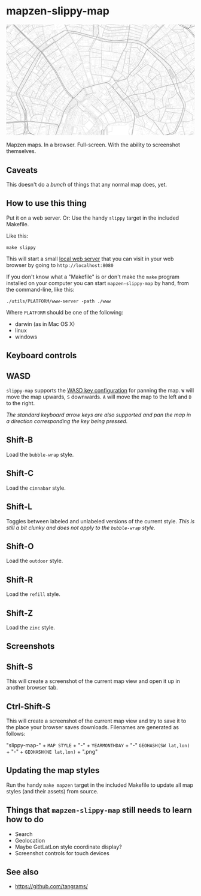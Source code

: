 # mapzen-slippy-map

![Moscow](images/slippy-map-refill-1459901070-ucftpmpg0vru-ucfv2b901vzu.png)

Mapzen maps. In a browser. Full-screen. With the ability to screenshot themselves.

## Caveats

This doesn't do a _bunch_ of things that any normal map does, yet.

## How to use this thing

Put it on a web server. Or: Use the handy `slippy` target in the included Makefile.

Like this:

```
make slippy
```

This will start a small [local web server](https://github.com/whosonfirst/go-whosonfirst-fileserver) that you can visit in your web browser by going to `http://localhost:8080`

If you don't know what a "Makefile" is or don't make the `make` program installed on your computer you can start `mapzen-slippy-map` by hand, from the command-line, like this:

```
./utils/PLATFORM/www-server -path ./www
```

Where `PLATFORM` should be one of the following:

* darwin (as in Mac OS X)
* linux
* windows

## Keyboard controls

## WASD

`slippy-map` supports the [WASD key configuration](https://en.wikipedia.org/wiki/Arrow_keys#WASD_keys) for panning the map. `W` will move the map upwards, `S` downwards. `A` will move the map to the left and `D` to the right.

_The standard keyboard arrow keys are also supported and pan the map in a direction corresponding the key being pressed._

## Shift-B

Load the `bubble-wrap` style.

## Shift-C

Load the `cinnabar` style.

## Shift-L

Toggles between labeled and unlabeled versions of the current style. _This is still a bit clunky and does not apply to the `bubble-wrap` style._

## Shift-O

Load the `outdoor` style.

## Shift-R

Load the `refill` style.

## Shift-Z

Load the `zinc` style.

## Screenshots

## Shift-S

This will create a screenshot of the current map view and open it up in another browser tab.

## Ctrl-Shift-S

This will create a screenshot of the current map view and try to save it to the place your browser saves downloads. Filenames are generated as follows:

"slippy-map-" + `MAP STYLE` + "-" + `YEARMONTHDAY` + "-" `GEOHASH(SW lat,lon)` + "-" + `GEOHASH(NE lat,lon)` + ".png"

## Updating the map styles

Run the handy `make mapzen` target in the included Makefile to update all map styles (and their assets) from source.

## Things that `mapzen-slippy-map` still needs to learn how to do

* Search
* Geolocation
* Maybe GetLatLon style coordinate display? 
* Screenshot controls for touch devices

## See also

* https://github.com/tangrams/


